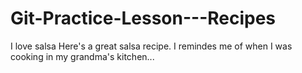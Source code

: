 # Git-Practice-Lesson---Recipes

I love salsa
Here's a great salsa recipe. I remindes me of when I was cooking in my grandma's kitchen...
